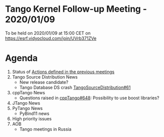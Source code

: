 # Tango Kernel Follow-up Meeting - 2020/01/09

To be held on 2020/01/09 at 15:00 CET on https://esrf.vidyocloud.com/join/UVrb371ZVe

# Agenda
 1. Status of [Actions defined in the previous meetings](https://github.com/tango-controls/tango-kernel-followup/blob/master/2019/2019-11-26/Minutes.md#summary-of-remaining-actions)
 2. Tango Source Distribution News
    - New release candidate?
    - Tango Database DS crash [TangoSourceDistribution#61](https://github.com/tango-controls/TangoSourceDistribution/issues/61)
 3. cppTango News
    - Questions raised in [cppTango#648](https://github.com/tango-controls/cppTango/issues/648): Possibility to use boost libraries?
 4. JTango News
 5. PyTango News
    - PyBind11 news
 6. High priority issues
 7. AOB
    - Tango meetings in Russia
 
